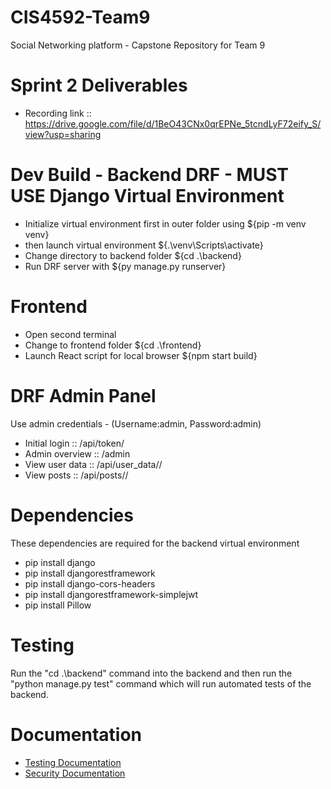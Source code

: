 # CIS4592-Team9
Social Networking platform - Capstone Repository for Team 9

# Sprint 2 Deliverables
- Recording link :: https://drive.google.com/file/d/1BeO43CNx0qrEPNe_5tcndLyF72eify_S/view?usp=sharing

# Dev Build - Backend DRF - MUST USE Django Virtual Environment
- Initialize virtual environment first in outer folder using ${pip -m venv venv}
- then launch virtual environment ${.\venv\Scripts\activate}
- Change directory to backend folder ${cd .\backend\} 
- Run DRF server with ${py manage.py runserver}

# Frontend
- Open second terminal
- Change to frontend folder ${cd .\frontend\}
- Launch React script for local browser ${npm start build}

# DRF Admin Panel
Use admin credentials - (Username:admin, Password:admin)
- Initial login  ::   /api/token/
- Admin overview ::   /admin
- View user data ::   /api/user_data/<username>/
- View posts     ::   /api/posts/<username>/

# Dependencies
These dependencies are required for the backend virtual environment
- pip install django
- pip install djangorestframework
- pip install django-cors-headers
- pip install djangorestframework-simplejwt
- pip install Pillow

# Testing
Run the "cd .\backend\" command into the backend and then run the "python manage.py test" 
command which will run automated tests of the backend.

# Documentation
- [Testing Documentation](./documentation/test-coverage.txt)
- [Security Documentation](./documentation/security-approach.txt)